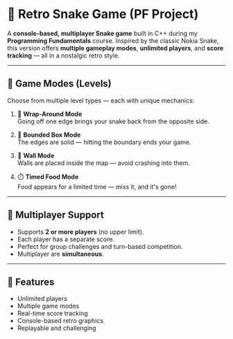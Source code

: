 # 🐍 Retro Snake Game (PF Project)

A **console-based, multiplayer Snake game** built in C++ during my **Programming Fundamentals** course. Inspired by the classic Nokia Snake, this version offers **multiple gameplay modes**, **unlimited players**, and **score tracking** — all in a nostalgic retro style.

---

## 🧩 Game Modes (Levels)

Choose from multiple level types — each with unique mechanics:

1. 🔁 **Wrap-Around Mode**  
   Going off one edge brings your snake back from the opposite side.

2. 🧱 **Bounded Box Mode**  
   The edges are solid — hitting the boundary ends your game.

3. 🚧 **Wall Mode**  
   Walls are placed inside the map — avoid crashing into them.

4. ⏱️ **Timed Food Mode**  
   Food appears for a limited time — miss it, and it's gone!

---

## 👥 Multiplayer Support

- Supports **2 or more players** (no upper limit).
- Each player has a separate score.
- Perfect for group challenges and turn-based competition.
- Multiplayer are **simultaneous**.

---

## 🎯 Features

- Unlimited players
- Multiple game modes
- Real-time score tracking
- Console-based retro graphics
- Replayable and challenging
